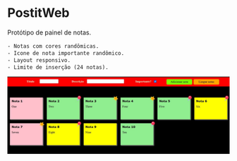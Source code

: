 # PostitWeb
Protótipo de painel de notas.

    - Notas com cores randômicas.
    - Icone de nota importante randômico.
    - Layout responsivo.
    - Limite de inserção (24 notas).

<img src="./img/PostIt.JPG">
